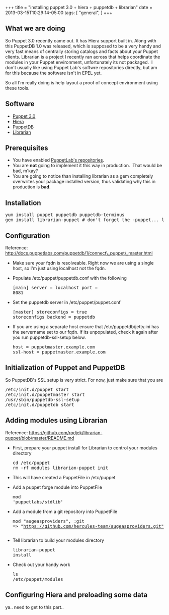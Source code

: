 +++
title = "installing puppet 3.0 + hiera + puppetdb + librarian"
date = 2013-03-15T10:29:14-05:00
tags: [
  "general",
]
+++
## What we are doing

So Puppet 3.0 recently came out. It has Hiera support built in. Along with this PuppetDB 1.0 was released, which is supposed to be a very handy and very fast means of centrally storing catalogs and facts about your Puppet clients. Librarian is a project I recently ran across that helps coordinate the modules in your Puppet environment, unfortunately its not packaged.  I don't usually like using Puppet Lab's softwre repositories directly, but am for this because the software isn't in EPEL yet.

So all I'm really doing is help layout a proof of concept environment using these tools.

## Software

  * [Puppet 3.0](http://projects.puppetlabs.com/ "Puppet project page")
  * [Hiera](https://github.com/rodjek/librarian-puppet "Hiera project page")
  * [PuppetDB](projects.puppetlabs.com/projects/puppetdb "PuppetDB project page")
  * [Librarian](https://github.com/rodjek/librarian-puppet "Librarian project page")

## Prerequisites

  * You have enabled [PuppetLab's repositories](docs.puppetlabs.com/guides/puppetlabs_package_repositories.html "PuppetLabs package repositories documentation").
  * You are **not** going to implement it this way in production.  That would be bad, m'kay?
  * You are going to notice than installing librarian as a gem completely overwrites your package installed version, thus validating why this in production is **bad**.

## Installation

<pre class="lang:default decode:true " >yum install puppet puppetdb puppetdb-terminus
gem install librarian-puppet # don't forget the -puppet... librarian is something different
</pre>

## Configuration

Reference: http://docs.puppetlabs.com/puppetdb/1/connect\_puppet\_master.html

  * Make sure your fqdn is resolveable. Right now we are using a single host, so I'm just using localhost not the fqdn.
  * Populate /etc/puppet/puppetdb.conf with the following <pre class="lang:default decode:true " >[main]
server = localhost
port = 8081</pre>

  * Set the puppetdb server in /etc/puppet/puppet.conf <pre class="lang:default decode:true " >[master]
storeconfigs = true
storeconfigs_backend = puppetdb</pre>

  * If you are using a separate host ensure that /etc/puppetdb/jetty.ini has the servername set to our fqdn. If its unpopulated, check it again after you run puppetdb-ssl-setup below. <pre class="lang:default decode:true " >host = puppetmaster.example.com
ssl-host = puppetmaster.example.com</pre>

## Initialization of Puppet and PuppetDB

So PuppetDB's SSL setup is very strict. For now, just make sure that you are

<pre class="lang:default decode:true " >/etc/init.d/puppet start
/etc/init.d/puppetmaster start
/usr/sbin/puppetdb-ssl-setup
/etc/init.d/puppetdb start</pre>

## Adding modules using Librarian

Reference: https://github.com/rodjek/librarian-puppet/blob/master/README.md

  * First, prepare your puppet install for Librarian to control your modules directory <pre class="lang:default decode:true " >cd /etc/puppet
rm -rf modules
librarian-puppet init</pre>

  * This will have created a PuppetFile in /etc/puppet
  * Add a puppet forge module into PuppetFile <pre class="lang:default decode:true " >mod 'puppetlabs/stdlib'</pre>

  * Add a module from a git repository into PuppetFile <pre class="lang:default decode:true " >mod "augeasproviders",
:git =&gt; "https://github.com/hercules-team/augeasproviders.git"</pre>

  * Tell librarian to build your modules directory <pre class="lang:default decode:true " >librarian-puppet install</pre>

  * Check out your handy work <pre class="lang:default decode:true " >ls /etc/puppet/modules</pre>

## Configuring Hiera and preloading some data

ya.. need to get to this part..
